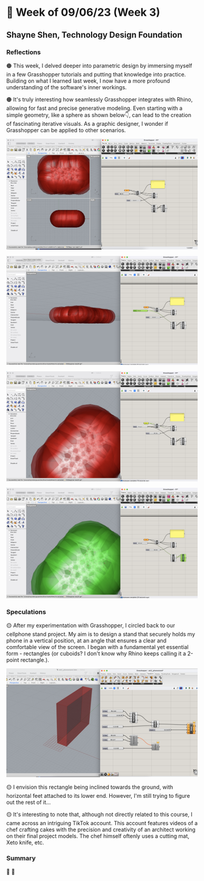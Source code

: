 # 🤔 Week of 09/06/23 (Week 3)
## Shayne Shen, Technology Design Foundation

### Reflections
🟠 This week, I delved deeper into parametric design by immersing myself in a few Grasshopper tutorials and putting that knowledge into practice. Building on what I learned last week, I now have a more profound understanding of the software's inner workings.

🟠 It's truly interesting how seamlessly Grasshopper integrates with Rhino, allowing for fast and precise generative modeling. Even starting with a simple geometry, like a sphere as shown below👇, can lead to the creation of fascinating iterative visuals. As a graphic designer, I wonder if Grasshopper can be applied to other scenarios. 

![Grasshopper tutorial 01](tutorial01.png)

![Grasshopper tutorial 01](tutorial02.png)

![Grasshopper tutorial 01](tutorial03.png)

![Grasshopper tutorial 01](tutorial04.png)

### Speculations
🟡 After my experimentation with Grasshopper, I circled back to our cellphone stand project. My aim is to design a stand that securely holds my phone in a vertical position, at an angle that ensures a clear and comfortable view of the screen. I began with a fundamental yet essential form - rectangles (or cuboids? I don't know why Rhino keeps calling it a 2-point rectangle.).

![Generative cuboids](phonestand_test.png)

🟡 I envision this rectangle being inclined towards the ground, with horizontal feet attached to its lower end. However, I'm still trying to figure out the rest of it...

🟡 It's interesting to note that, although not directly related to this course, I came across an intriguing TikTok account. This account features videos of a chef crafting cakes with the precision and creativity of an architect working on their final project models. The chef himself oftenly uses a cutting mat, Xeto knife, etc. 

### Summary
🔵
🔵
